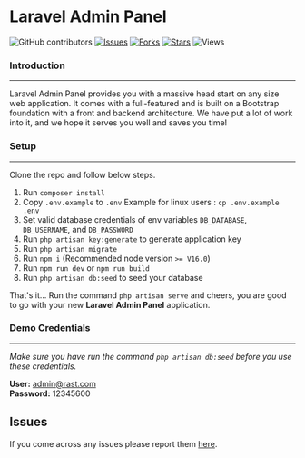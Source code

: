 # Laravel Admin Panel



![GitHub contributors](https://img.shields.io/github/contributors/raihanafroz/laravel-adminpanel-livewire.svg)
[![Issues](https://img.shields.io/github/issues/raihanafroz/laravel-adminpanel-livewire?style=flat-square)](https://github.com/raihanafroz/laravel-adminpanel-livewire/issues)
[![Forks](https://img.shields.io/github/forks/raihanafroz/laravel-adminpanel-livewire?style=flat-square)](https://github.com/raihanafroz/laravel-adminpanel-livewire/network/members)
[![Stars](https://img.shields.io/github/stars/raihanafroz/laravel-adminpanel-livewire?style=flat-square)](https://github.com/raihanafroz/laravel-adminpanel-livewire/stargazers)
![Views](https://visitor-badge.laobi.icu/badge?page_id=raihanafroz.laravel-adminpanel-livewire&left_text=Views)<br>

### Introduction
---
Laravel Admin Panel provides you with a massive head start on any size web application. It comes with a full-featured and is built on a Bootstrap foundation with a front and backend architecture. We have put a lot of work into it, and we hope it serves you well and saves you time!



### Setup
---
Clone the repo and follow below steps.
1. Run `composer install`
2. Copy `.env.example` to `.env` Example for linux users : `cp .env.example .env`
3. Set valid database credentials of env variables `DB_DATABASE`, `DB_USERNAME`, and `DB_PASSWORD`
4. Run `php artisan key:generate` to generate application key
5. Run `php artisan migrate`
6. Run `npm i` &#40;Recommended node version `>= V16.0`&#41;
7. Run `npm run dev` or `npm run build`
8. Run `php artisan db:seed` to seed your database

That's it... Run the command `php artisan serve` and cheers, you are good to go with your new **Laravel Admin Panel** application.


### Demo Credentials
---
*Make sure you have run the command `php artisan db:seed` before you use these credentials.*

**User:** admin@rast.com\
**Password:** 12345600


## Issues
If you come across any issues please report them [here](https://github.com/raihanafroz/laravel-adminpanel-livewire/issues).


